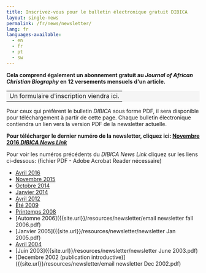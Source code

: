 ```yaml
---
title: Inscrivez-vous pour le bulletin électronique gratuit DIBICA
layout: single-news
permalink: /fr/news/newsletter/
lang: fr
languages-available:                         
  - en
  - fr
  - pt
  - sw
---
```

**Cela comprend également un abonnement gratuit au _Journal of African Christian Biography_ en 12 versements mensuels d'un article.**  

<table bgcolor="#f5f5f5"><tbody><tr><td>
Un formulaire d'inscription viendra ici.
</td></tr></tbody></table>

Pour ceux qui préfèrent le bulletin _DIBICA_ sous forme PDF, il sera disponible pour téléchargement à partir de cette page. Chaque bulletin électronique contiendra un lien vers la version PDF de la newsletter actuelle.

**Pour télécharger le dernier numéro de la newsletter, cliquez ici: [Novembre 2016 _DIBICA News Link_]({{site.url}}/resources/newsletter/newsletter-nov2016.pdf)**

Pour voir les numéros précédents du _DIBICA News Link_ cliquez sur les liens ci-dessous: (fichier PDF - Adobe Acrobat Reader nécessaire)

*   [Avril 2016]({{site.url}}/resources/newsletter/newsletter-April2016rev.pdf)
*   [Novembre 2015]({{site.url}}/resources/newsletter/newsletter-Nov2015.pdf)
*   [Octobre 2014]({{site.url}}/resources/newsletter/Newsletter-Oct2014.pdf)
*   [Janvier 2014]({{site.url}}/resources/newsletter/Newsletter-Jan2014.pdf)
*   [Avril 2012]({{site.url}}/resources/newsletter/newsletter-April12.pdf)
*   [Été 2009]({{site.url}}/resources/newsletter/email-newsletterSUMMER-2009.pdf)
*   [Printemps 2008]({{site.url}}/resources/newsletter/Newsletter-Spring2008.pdf)
*   [Automne 2006]({{site.url}}/resources/newsletter/email newsletter fall 2006.pdf)
*   [Janvier 2005]({{site.url}}/resources/newsletter/newsletter Jan 2005.pdf)
*   [Avril 2004]({{site.url}}/resources/newsletter/newsletterApril2004.pdf)
*   [Juin 2003]({{site.url}}/resources/newsletter/newsletter June 2003.pdf)
*   [Decembre 2002 (publication introductive)]({{site.url}}/resources/newsletter/email newsletter Dec 2002.pdf)
